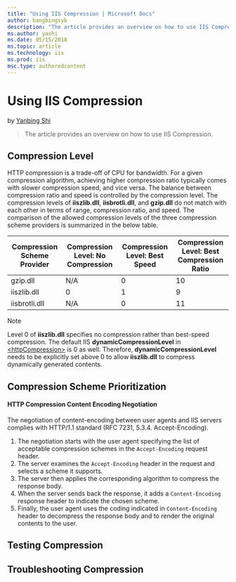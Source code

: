```yaml
---
title: "Using IIS Compression | Microsoft Docs"
author: bangbingsyb
description: "The article provides an overview on how to use IIS Compression"
ms.author: yashi
ms.date: 05/15/2018
ms.topic: article
ms.technology: iis
ms.prod: iis
msc.type: authoredcontent
---
```

Using IIS Compression
====================
by [Yanbing Shi](https://github.com/bangbingsyb)

> The article provides an overview on how to use IIS Compression.

## Compression Level

HTTP compression is a trade-off of CPU for bandwidth.
For a given compression algorithm, achieving higher compression ratio typically comes with slower compression speed, and vice versa.
The balance between compression ratio and speed is controlled by the compression level.
The compression levels of **iiszlib.dll**, **iisbrotli.dll**, and **gzip.dll** do not match with each other in terms of range, compression ratio, and speed.
The comparison of the allowed compression levels of the three compression scheme providers is summarized in the below table.  

| Compression Scheme Provider | Compression Level: No Compression | Compression Level: Best Speed | Compression Level: Best Compression Ratio |
|---------|---------|---------|---------|
| gzip.dll | N/A | 0 | 10 |
| iiszlib.dll | 0 | 1 | 9 |
| iisbrotli.dll | N/A | 0 | 11 |

> [!NOTE]
> Level 0 of **iiszlib.dll** specifies no compression rather than best-speed compression.
> The default IIS **dynamicCompressionLevel** in [&lt;httpCompression&gt;](https://docs.microsoft.com/en-us/iis/configuration/system.webserver/httpcompression) is 0 as well. Therefore, **dynamicCompressionLevel** needs to be explicitly set above 0 to allow **iiszlib.dll** to compress dynamically generated contents.

## Compression Scheme Prioritization

#### HTTP Compression Content Encoding Negotiation

The negotiation of content-encoding between user agents and IIS servers complies with HTTP/1.1 standard (RFC 7231, 5.3.4. Accept-Encoding).

1. The negotiation starts with the user agent specifying the list of acceptable compression schemes in the `Accept-Encoding` request header.
2. The server examines the `Accept-Encoding` header in the request and selects a scheme it supports.
3. The server then applies the corresponding algorithm to compress the response body.
4. When the server sends back the response, it adds a `Content-Encoding` response header to indicate the chosen scheme.
5. Finally, the user agent uses the coding indicated in `Content-Encoding` header to decompress the response body and to render the original contents to the user.

## Testing Compression

## Troubleshooting Compression
